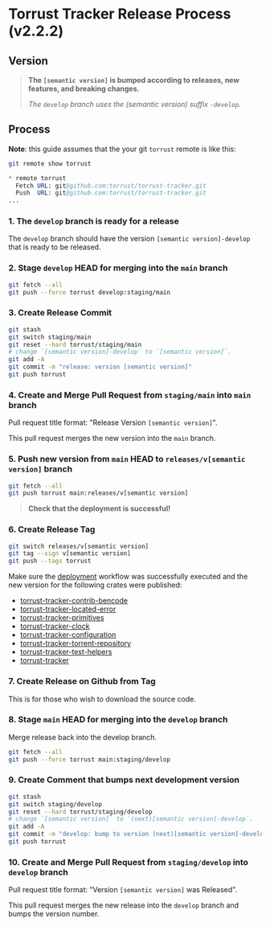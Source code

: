 # Torrust Tracker Release Process (v2.2.2)

## Version

> **The `[semantic version]` is bumped according to releases, new features, and breaking changes.**
>
> *The `develop` branch uses the (semantic version) suffix `-develop`.*

## Process

**Note**: this guide assumes that the your git `torrust` remote is like this:

```sh
git remote show torrust
```

```s
* remote torrust
  Fetch URL: git@github.com:torrust/torrust-tracker.git
  Push  URL: git@github.com:torrust/torrust-tracker.git
...
```

### 1. The `develop` branch is ready for a release

The `develop` branch should have the version `[semantic version]-develop` that is ready to be released.

### 2. Stage `develop` HEAD for merging into the `main` branch

```sh
git fetch --all
git push --force torrust develop:staging/main
```

### 3. Create Release Commit

```sh
git stash
git switch staging/main
git reset --hard torrust/staging/main
# change `[semantic version]-develop` to `[semantic version]`.
git add -A
git commit -m "release: version [semantic version]"
git push torrust
```

### 4. Create and Merge Pull Request from `staging/main` into `main` branch

Pull request title format: "Release Version `[semantic version]`".

This pull request merges the new version into the `main` branch.

### 5. Push new version from `main` HEAD to `releases/v[semantic version]` branch

```sh
git fetch --all
git push torrust main:releases/v[semantic version]
```

> **Check that the deployment is successful!**

### 6. Create Release Tag

```sh
git switch releases/v[semantic version]
git tag --sign v[semantic version]
git push --tags torrust
```

Make sure the [deployment](https://github.com/torrust/torrust-tracker/actions/workflows/deployment.yaml) workflow was successfully executed and the new version for the following crates were published:

- [torrust-tracker-contrib-bencode](https://crates.io/crates/torrust-tracker-contrib-bencode)
- [torrust-tracker-located-error](https://crates.io/crates/torrust-tracker-located-error)
- [torrust-tracker-primitives](https://crates.io/crates/torrust-tracker-primitives)
- [torrust-tracker-clock](https://crates.io/crates/torrust-tracker-clock)
- [torrust-tracker-configuration](https://crates.io/crates/torrust-tracker-configuration)
- [torrust-tracker-torrent-repository](https://crates.io/crates/torrust-tracker-torrent-repository)
- [torrust-tracker-test-helpers](https://crates.io/crates/torrust-tracker-test-helpers)
- [torrust-tracker](https://crates.io/crates/torrust-tracker)

### 7. Create Release on Github from Tag

This is for those who wish to download the source code.

### 8. Stage `main` HEAD for merging into the `develop` branch

Merge release back into the develop branch.

```sh
git fetch --all
git push --force torrust main:staging/develop
```

### 9. Create Comment that bumps next development version

```sh
git stash
git switch staging/develop
git reset --hard torrust/staging/develop
# change `[semantic version]` to `(next)[semantic version]-develop`.
git add -A
git commit -m "develop: bump to version (next)[semantic version]-develop"
git push torrust
```

### 10. Create and Merge Pull Request from `staging/develop` into `develop` branch

Pull request title format: "Version `[semantic version]` was Released".

This pull request merges the new release into the `develop` branch and bumps the version number.
